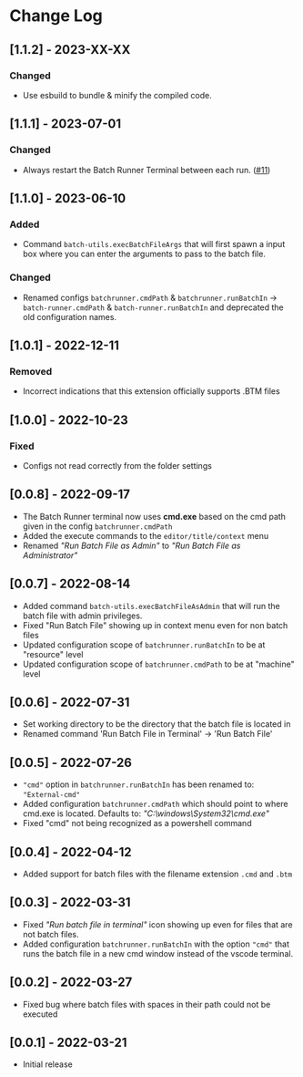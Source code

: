 # Change Log

## [1.1.2] - 2023-XX-XX

### Changed
- Use esbuild to bundle & minify the compiled code.

## [1.1.1] - 2023-07-01

### Changed
- Always restart the Batch Runner Terminal between each run. ([#11](https://github.com/nils-soderman/vscode-batch-runner/issues/11))

## [1.1.0] - 2023-06-10

### Added
- Command `batch-utils.execBatchFileArgs` that will first spawn a input box where you can enter the arguments to pass to the batch file.

### Changed

- Renamed configs `batchrunner.cmdPath` & `batchrunner.runBatchIn` -> `batch-runner.cmdPath` & `batch-runner.runBatchIn` and deprecated the old configuration names.

## [1.0.1] - 2022-12-11

### Removed
- Incorrect indications that this extension officially supports .BTM files

## [1.0.0] - 2022-10-23

### Fixed
- Configs not read correctly from the folder settings

## [0.0.8] - 2022-09-17
- The Batch Runner terminal now uses **cmd.exe** based on the cmd path given in the config `batchrunner.cmdPath`
- Added the execute commands to the `editor/title/context` menu
- Renamed *"Run Batch File as Admin"* to *"Run Batch File as Administrator"*

## [0.0.7] - 2022-08-14
- Added command `batch-utils.execBatchFileAsAdmin` that will run the batch file with admin privileges.
- Fixed "Run Batch File" showing up in context menu even for non batch files
- Updated configuration scope of `batchrunner.runBatchIn` to be at "resource" level
- Updated configuration scope of `batchrunner.cmdPath` to be at "machine" level

## [0.0.6] - 2022-07-31
- Set working directory to be the directory that the batch file is located in
- Renamed command 'Run Batch File in Terminal' -> 'Run Batch File'

## [0.0.5] - 2022-07-26
- `"cmd"` option in `batchrunner.runBatchIn` has been renamed to: `"External-cmd"`
- Added configuration `batchrunner.cmdPath` which should point to where cmd.exe is located. Defaults to: _"C:\\windows\\System32\\cmd.exe"_
- Fixed "cmd" not being recognized as a powershell command

## [0.0.4] - 2022-04-12
- Added support for batch files with the filename extension `.cmd` and `.btm`

## [0.0.3] - 2022-03-31
- Fixed *"Run batch file in terminal"* icon showing up even for files that are not batch files.
- Added configuration `batchrunner.runBatchIn` with the option `"cmd"` that runs the batch file in a new cmd window instead of the vscode terminal.

## [0.0.2] - 2022-03-27
- Fixed bug where batch files with spaces in their path could not be executed

## [0.0.1] - 2022-03-21
- Initial release